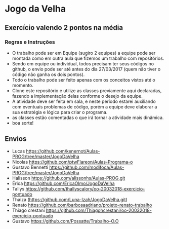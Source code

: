 # Jogo da Velha
## Exercício valendo 2 pontos na média
### Regras e Instruções
- O trabalho pode ser em Equipe (sugiro 2 equipes) a equipe pode ser montada como em outra aula que fizemos um trabalho com repositórios.
- Sendo em equipe ou individual, todos precisam ter seus códigos no github, o envio pode ser até antes do dia 27/03/2017 (quem não tiver o código não ganha os dois pontos).
- Todo o trabalho pode ser feito apenas com os conceitos vistos até o momento.
- Clone este repositório e utilize as classes previamente aqui declaradas, fazendo a implementação delas conforme o desejo da equipe.
- A atividade deve ser feita em sala, e neste período estarei auxiliando com eventuais problemas de código, porém a equipe deve elaborar a sua estratégia e lógica para criar o programa.
- as classes estão comentadas o que irá tornar a atividade mais dinâmica.
- boa sorte!
## Envios
- Lucas https://github.com/kenernot/Aulas-PROG/tree/master/JogoDaVelha
- Nicolas https://github.com/ptwFlareon/Aulas-Programa-o
- Gustavo Bennetti https://github.com/modifoca/Aulas-PROG/tree/master/JogoDaVelha
- Halisson https://github.com/alissonhs/Aulas-PROG.git
- Érica https://github.com/EricaOlmo/JogoDaVelha
- Tallys https://github.com/thallyscalory/oo-20032018-exercicio-pontuado
- Thaiza (https://github.com/Luna-Izah/JogoDaVelha.git)
- Renato https://github.com/barbosaadriano/projeto-renato-trabalho
- Thiago crestani https://github.com/Thiagohcrestani/oo-20032018-exercicio-pontuado
- Gustavo https://github.com/Possatte/Trabalho-O.O
